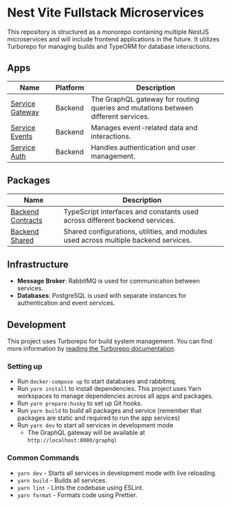 # Nest Vite Fullstack Microservices

This repository is structured as a monorepo containing multiple NestJS microservices and will include frontend applications in the future. It utilizes Turborepo for managing builds and TypeORM for database interactions.

## Apps

| Name                                      | Platform | Description                                                                       |
| ----------------------------------------- | -------- | --------------------------------------------------------------------------------- |
| [Service Gateway](./apps/service-gateway) | Backend  | The GraphQL gateway for routing queries and mutations between different services. |
| [Service Events](./apps/service-events)   | Backend  | Manages event-related data and interactions.                                      |
| [Service Auth](./apps/service-auth)       | Backend  | Handles authentication and user management.                                       |

## Packages

| Name                                           | Description                                                                          |
| ---------------------------------------------- | ------------------------------------------------------------------------------------ |
| [Backend Contracts](./packages/amqp-contracts) | TypeScript interfaces and constants used across different backend services.          |
| [Backend Shared](./packages/nest-helpers)      | Shared configurations, utilities, and modules used across multiple backend services. |

## Infrastructure

- **Message Broker**: RabbitMQ is used for communication between services.
- **Databases**: PostgreSQL is used with separate instances for authentication and event services.

## Development

This project uses Turborepo for build system management. You can find more information by [reading the Turborepo documentation](https://turborepo.org/docs).

### Setting up

- Run `docker-compose up` to start databases and rabbitmq.
- Run `yarn install` to install dependencies. This project uses Yarn workspaces to manage dependencies across all apps and packages.
- Run `yarn prepare:husky` to set up Git hooks.
- Run `yarn build` to build all packages and service (remember that packages are static and required to run the app services)
- Run `yarn dev` to start all services in development mode
  - The GraphQL gateway will be available at `http://localhost:8080/graphql`

### Common Commands

- `yarn dev` - Starts all services in development mode with live reloading.
- `yarn build` - Builds all services.
- `yarn lint` - Lints the codebase using ESLint.
- `yarn format` - Formats code using Prettier.
